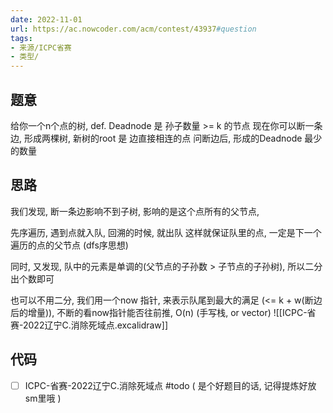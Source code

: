 ```yaml
---
date: 2022-11-01
url: https://ac.nowcoder.com/acm/contest/43937#question
tags: 
- 来源/ICPC省赛
- 类型/
---
```



## 题意

给你一个n个点的树, 
def. Deadnode 是  孙子数量 >= k 的节点
现在你可以断一条边, 形成两棵树, 新树的root 是 边直接相连的点
问断边后, 形成的Deadnode 最少的数量


## 思路

我们发现, 断一条边影响不到子树, 影响的是这个点所有的父节点,

先序遍历, 遇到点就入队, 
回溯的时候, 就出队
这样就保证队里的点, 一定是下一个遍历的点的父节点
(dfs序思想)

同时, 又发现, 队中的元素是单调的(父节点的子孙数 > 子节点的子孙树), 所以二分出个数即可

也可以不用二分,
我们用一个now 指针, 来表示队尾到最大的满足 (<= k + w(断边后的增量)),
不断的看now指针能否往前推, O(n)
(手写栈, or vector)
![[ICPC-省赛-2022辽宁C.消除死域点.excalidraw]]



## 代码


- [ ] ICPC-省赛-2022辽宁C.消除死域点 #todo 
( 是个好题目的话, 记得提炼好放sm里哦 )